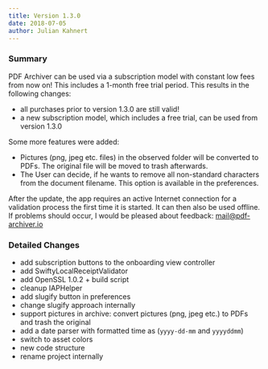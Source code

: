 ```yaml
---
title: Version 1.3.0
date: 2018-07-05
author: Julian Kahnert
---
```


### Summary

PDF Archiver can be used via a subscription model with constant low fees from now on!
This includes a 1-month free trial period.
This results in the following changes:

* all purchases prior to version 1.3.0 are still valid!
* a new subscription model, which includes a free trial, can be used from version 1.3.0

Some more features were added:

* Pictures (png, jpeg etc. files) in the observed folder will be converted to PDFs. The original file will be moved to trash afterwards.
* The User can decide, if he wants to remove all non-standard characters from the document filename. This option is available in the preferences.

After the update, the app requires an active Internet connection for a validation process the first time it is started. It can then also be used offline.
If problems should occur, I would be pleased about feedback: [mail@pdf-archiver.io](mailto:mail@pdf-archiver.io)

### Detailed Changes

* add subscription buttons to the onboarding view controller
* add SwiftyLocalReceiptValidator
* add OpenSSL 1.0.2 + build script
* cleanup IAPHelper
* add slugify button in preferences
* change slugify approach internally
* support pictures in archive: convert pictures (png, jpeg etc.) to PDFs and trash the original
* add a date parser with formatted time as (`yyyy-dd-mm` and `yyyyddmm`)
* switch to asset colors
* new code structure
* rename project internally
